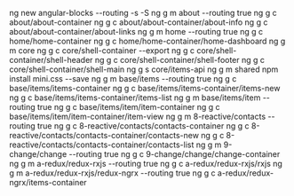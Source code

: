 ng new angular-blocks --routing -s -S
ng g m about --routing true
ng g c about/about-container
ng g c about/about-container/about-info
ng g c about/about-container/about-links
ng g m home --routing true
ng g c home/home-container
ng g c home/home-container/home-dashboard
ng g m core
ng g c core/shell-container --export
ng g c core/shell-container/shell-header
ng g c core/shell-container/shell-footer
ng g c core/shell-container/shell-main
ng g s core/items-api
ng g m shared
npm install mini.css --save
ng g m base/items --routing true
ng g c base/items/items-container
ng g c base/items/items-container/items-new
ng g c base/items/items-container/items-list
ng g m base/items/item --routing true
ng g c base/items/item/item-container
ng g c base/items/item/item-container/item-view
ng g m 8-reactive/contacts --routing true
ng g c 8-reactive/contacts/contacts-container
ng g c 8-reactive/contacts/contacts-container/contacts-new
ng g c 8-reactive/contacts/contacts-container/contacts-list
ng g m 9-change/change --routing true
ng g c 9-change/change/change-container
ng g m a-redux/redux-rxjs --routing true
ng g c a-redux/redux-rxjs/rxjs
ng g m a-redux/redux-rxjs/redux-ngrx --routing true
ng g c a-redux/redux-ngrx/items-container
